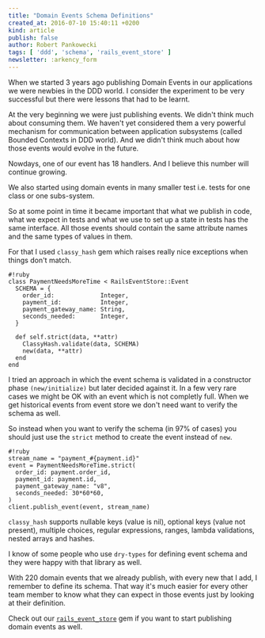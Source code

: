 ```yaml
---
title: "Domain Events Schema Definitions"
created_at: 2016-07-10 15:40:11 +0200
kind: article
publish: false
author: Robert Pankowecki
tags: [ 'ddd', 'schema', 'rails_event_store' ]
newsletter: :arkency_form
---
```


When we started 3 years ago publishing Domain Events
in our applications we were newbies in
the DDD world. I consider the experiment to be
very successful but there were lessons that had to
be learnt.

<!-- more -->

At the very beginning we were just publishing events.
We didn't think much about consuming them.
We haven't yet considered them a very powerful
mechanism for communication between application
subsystems (called Bounded Contexts in DDD world).
And we didn't think much about how those events
would evolve in the future.

Nowdays, one of our event has 18 handlers. And I believe
this number will continue growing.

We also started using domain events in many smaller
test i.e. tests for one class or one subs-system.

So at some point in time it became important that what
we publish in code, what we expect in tests and what
we use to set up a state in tests has the same interface.
All those events should contain the same attribute names
and the same types of values in them.

For that I used `classy_hash` gem which raises really
nice exceptions when things don't match.

```
#!ruby
class PaymentNeedsMoreTime < RailsEventStore::Event
  SCHEMA = {
    order_id:             Integer,
    payment_id:           Integer,
    payment_gateway_name: String,
    seconds_needed:       Integer,
  }

  def self.strict(data, **attr)
    ClassyHash.validate(data, SCHEMA)
    new(data, **attr)
  end
end
```

I tried an approach in which the event schema is validated
in a constructor phase `(new/initialize)` but later decided against
it. In a few very rare cases we might be OK with an event
which is not completly full. When we get historical events
from event store we don't need want to verify the schema as well.

So instead when you want to verify the schema (in 97% of cases)
you should just use the `strict` method to create the event
instead of `new`.

```
#!ruby
stream_name = "payment_#{payment.id}"
event = PaymentNeedsMoreTime.strict(
  order_id: payment.order_id,
  payment_id: payment.id,
  payment_gateway_name: "v8",
  seconds_needed: 30*60*60,
)
client.publish_event(event, stream_name)
```

`classy_hash` supports nullable keys (value is nil), optional keys (value not present),
multiple choices, regular expressions, ranges, lambda validations, nested arrays and hashes.

I know of some people who use `dry-types` for defining event schema
and they were happy with that library as well.

With 220 domain events that we already publish, with every new
that I add, I remember to define its schema. That way it's much
easier for every other team member to know what they can expect
in those events just by looking at their definition.

Check out our [`rails_event_store`](http://railseventstore.arkency.com)
gem if you want to start publishing domain events as well.
